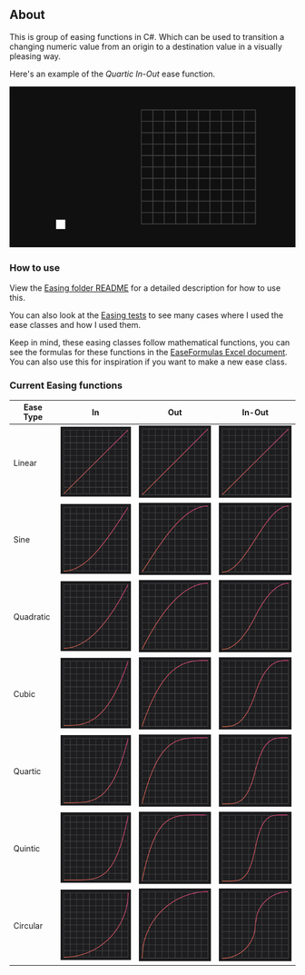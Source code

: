 ## About
This is group of easing functions in C#. Which can be used to transition a changing numeric value from an origin to a destination value in a visually pleasing way.

Here's an example of the *Quartic In-Out* ease function.

![Quartic In-Out animation](/ReadmeImages/gifs/quartic-inout.gif)

### How to use
View the [Easing folder README](/Easing) for a detailed description for how to use this.

You can also look at the [Easing tests](/Ease.Test/Functions) to see many cases where I used the ease classes and how I used them.

Keep in mind, these easing classes follow mathematical functions, you can see the formulas for these functions in the 
[EaseFormulas Excel document](/EaseFormulas.xlsx). You can also use this for inspiration if you want to make a new ease class.

### Current Easing functions
| Ease Type | In | Out | In-Out |
| --- | --- | --- | --- |
| Linear | ![Linear](/ReadmeImages/images/linear.png) | ![Linear](/ReadmeImages/images/linear.png) | ![Linear](/ReadmeImages/images/linear.png) |
| Sine | ![Sine In](/ReadmeImages/images/sine-in.png) | ![Sine Out](/ReadmeImages/images/sine-out.png) | ![Sine In-Out](/ReadmeImages/images/sine-inout.png) |
| Quadratic | ![Quadratic In](/ReadmeImages/images/quadratic-in.png) | ![Quadratic Out](/ReadmeImages/images/quadratic-out.png) | ![Quadratic In-Out](/ReadmeImages/images/quadratic-inout.png) |
| Cubic | ![Cubic In](/ReadmeImages/images/cubic-in.png) | ![Cubic Out](/ReadmeImages/images/cubic-out.png) | ![Cubic In-Out](/ReadmeImages/images/cubic-inout.png) |
| Quartic | ![Quartic In](/ReadmeImages/images/quartic-in.png) | ![Quartic Out](/ReadmeImages/images/quartic-out.png) | ![Quartic In-Out](/ReadmeImages/images/quartic-inout.png) |
| Quintic | ![Quintic In](/ReadmeImages/images/quintic-in.png) | ![Quintic Out](/ReadmeImages/images/quintic-out.png) | ![Quintic In-Out](/ReadmeImages/images/quintic-inout.png) |
| Circular | ![Circular In](/ReadmeImages/images/circular-in.png) | ![Circular Out](/ReadmeImages/images/circular-out.png) | ![Circular In-Out](/ReadmeImages/images/circular-inout.png) |
